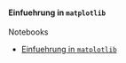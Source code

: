 #### Einfuehrung in `matplotlib`

Notebooks
- [Einfuehrung in `matplotlib`](./intro-matplotlib.ipynb)
